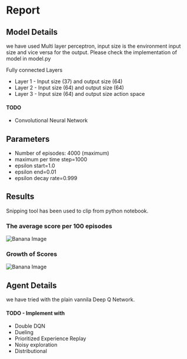 # Report

## Model Details
we have used Multi layer perceptron, input size is the environment input size and vice versa for the output. Please check the implementation of model in model.py

Fully connected Layers
* Layer 1 - Input size (37) and output size (64)
* Layer 2 - Input size (64) and output size (64)
* Layer 3 - Input size (64) and output size action space

####    TODO
- Convolutional Neural Network

## Parameters
* Number of episodes: 4000 (maximum)
* maximum per time step=1000
* epsilon start=1.0
* epsilon end=0.01
* epsilon decay rate=0.999

## Results
Snipping tool has been used to clip from python notebook.

### The average score per 100 episodes
![Banana Image](https://raw.githubusercontent.com/karthikrajkumar/vanilla-dqn/master/report2.JPG)

### Growth of Scores  
![Banana Image](https://raw.githubusercontent.com/karthikrajkumar/vanilla-dqn/master/report1.JPG)

## Agent Details
we have tried with the plain vannila Deep Q Network.
####    TODO - Implement with
*    Double DQN
*    Dueling 
*    Prioritized Experience Replay
*    Noisy exploration
*    Distributional
